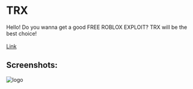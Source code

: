 # TRX
Hello! Do you wanna get a good FREE ROBLOX EXPLOIT? TRX will be the best choice! <br />  
[Link](https://trx-roblox.com/ "TRX Website")
## Screenshots:
![logo](https://trx-roblox.com/img/app.png "Screenshot")
